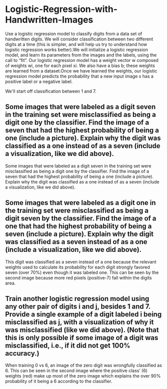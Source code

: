 # Logistic-Regression-with-Handwritten-Images
Use a logistic regression model to classify digits from a data set of handwritten digits. We will consider classification between two different digits at a time (this is simpler, and will help us try to understand how logistic regression works better).We will initialize a logistic regression model, and learn its parameters from the images and the labels, using the call to “fit”. Our logistic regression model has a weight vector w composed of weights wi, one for each pixel
xi. We also have a bias b; these weights are learned from a dataset.Once we have learned the weights, our logistic regression model predicts the probability that a new input image x has a positive label or a negative label.

We'll start off classification between 1 and 7.

## Some images that were labeled as a digit seven in the training set were misclassified as being a digit one by the classifier. Find the image of a seven that had the highest probability of being a one (include a picture). Explain why the digit was classified as a one instead of as a seven (include a visualization, like we did above).
Some images that were labeled as a digit seven in the training set were misclassified as being a digit one by the classifier. Find the image of a seven that had the highest probability of being a one (include a picture). Explain why the digit was classified as a one instead of as a seven (include a visualization, like we did above).

## Some images that were labeled as a digit one in the training set were misclassified as being a digit seven by the classifier. Find the image of a one that had the highest probability of being a seven (include a picture). Explain why the digit was classified as a seven instead of as a one (include a visualization, like we did above).
This digit was classified as a seven instead of a one because the relevant weights used to calculate its probability for each digit strongly favored seven (over 70%) even though it was labeled one. This can be seen by the second image because more red pixels (positive-7) fall within the digits area.

## Train another logistic regression model using any other pair of digits i and j, besides 1 and 7. Provide a single example of a digit labeled i being misclassified as j, with a visualization of why it was misclassified (like we did above). (Note that this is only possible if some image of a digit was misclassified, i.e., if it did not get 100% accuracy.)
When training 0 vs 6, an image of the zero digit was wrongfully classified as 6. This can be seen in the second image where the positive class’ (6) weights (red) make up most of the zero image which explains the over 90% probability of it being a 6 according to the classifier.
